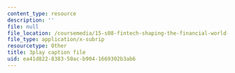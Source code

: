 ```yaml
---
content_type: resource
description: ''
file: null
file_location: /coursemedia/15-s08-fintech-shaping-the-financial-world-spring-2020/ea41d822838350acb9041669302b3ab6_iahUTx27HUg.vtt
file_type: application/x-subrip
resourcetype: Other
title: 3play caption file
uid: ea41d822-8383-50ac-b904-1669302b3ab6
---
```

